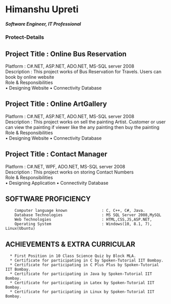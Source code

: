 # Himanshu Upreti
##### Software Engineer, IT Professional

### Protect-Details
 
## Project Title :           Online Bus Reservation
Platform : 	                 C#.NET, ASP.NET, ADO.NET, MS-SQL server 2008<br/>
Description :	               This project works of Bus Reservation for Travels. Users can book by online website<br/>
Role & Responsibilities<br/>
                  	•	Designing Website
                 	 •	Connectivity Database

## Project Title :           Online ArtGallery
Platform : 	                  C#.NET, ASP.NET, ADO.NET, MS-SQL server 2008<br/>
Description :	                This project works on sell the painting Artist. Customer or user can view the painting if viewer like the                               any painting then buy the painting<br/>
Role & Responsibilities<br/>
                  	•	Designing Website
                 	 •	Connectivity Database

## Project Title :           Contact Manager
Platform :                   C#.NET, WPF, ADO.NET, MS-SQL server 2008<br/>
Description :	               This project works on storing Contact Numbers<br/>
Role & Responsibilities<br/>
              		•	Designing Application
              		•	Connectivity Database

## SOFTWARE PROFICIENCY
        Computer language known               : C, C++, C#, Java.
        Database Technologies                 : MS SQL Server 2008,MySQL
        Web Technologies                      : HTML,CSS,JS,ASP.NET,
        Operating System                      : Windows(10, 8.1, 7), Linux(Ubuntu)

## ACHIEVEMENTS & EXTRA CURRICULAR
      * First Position in 10 Class Science Quiz by Block MLA.
      * Certificate for participating in C by Spoken-Tutorial IIT Bombay. 
      * Certificate for participating in C Plus Plus by Spoken-Tutorial IIT Bombay. 
      * Certificate for participating in Java by Spoken-Tutorial IIT Bombay. 
      * Certificate for participating in Latex by Spoken-Tutorial IIT Bombay. 
      * Certificate for participating in Linux by Spoken-Tutorial IIT Bombay. 
